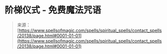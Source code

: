 <!--yml

category: 未分类

date: 2024-06-12 19:02:43

-->

# 阶梯仪式 - 免费魔法咒语

> 来源：[https://www.spellsofmagic.com/spells/spiritual_spells/contact_spells/20138/page.html#0001-01-01](https://www.spellsofmagic.com/spells/spiritual_spells/contact_spells/20138/page.html#0001-01-01)
